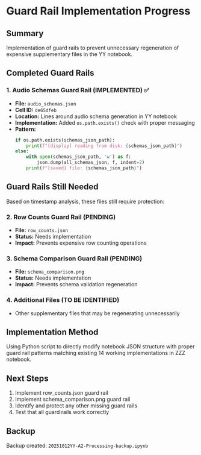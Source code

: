 # Guard Rail Implementation Progress

## Summary
Implementation of guard rails to prevent unnecessary regeneration of expensive supplementary files in the YY notebook.

## Completed Guard Rails

### 1. Audio Schemas Guard Rail (IMPLEMENTED) ✅
- **File:** `audio_schemas.json`
- **Cell ID:** `de65dfeb`
- **Location:** Lines around audio schema generation in YY notebook
- **Implementation:** Added `os.path.exists()` check with proper messaging
- **Pattern:**
  ```python
  if os.path.exists(schemas_json_path):
      print(f"[display] reading from disk: {schemas_json_path}")
  else:
      with open(schemas_json_path, 'w') as f:
          json.dump(all_schemas_json, f, indent=2)
      print(f"[saved] file: {schemas_json_path}")
  ```

## Guard Rails Still Needed

Based on timestamp analysis, these files still require protection:

### 2. Row Counts Guard Rail (PENDING)
- **File:** `row_counts.json`
- **Status:** Needs implementation
- **Impact:** Prevents expensive row counting operations

### 3. Schema Comparison Guard Rail (PENDING)
- **File:** `schema_comparison.png`
- **Status:** Needs implementation
- **Impact:** Prevents schema validation regeneration

### 4. Additional Files (TO BE IDENTIFIED)
- Other supplementary files that may be regenerating unnecessarily

## Implementation Method
Using Python script to directly modify notebook JSON structure with proper guard rail patterns matching existing 14 working implementations in ZZZ notebook.

## Next Steps
1. Implement row_counts.json guard rail
2. Implement schema_comparison.png guard rail
3. Identify and protect any other missing guard rails
4. Test that all guard rails work correctly

## Backup
Backup created: `20251012YY-A2-Processing-backup.ipynb`